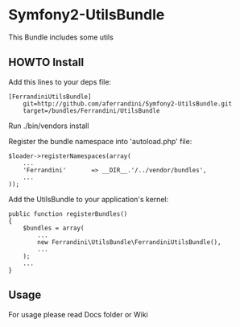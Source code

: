 # Symfony2-UtilsBundle #

This Bundle includes some utils

## HOWTO Install ##

Add this lines to your deps file:

    [FerrandiniUtilsBundle]
        git=http://github.com/aferrandini/Symfony2-UtilsBundle.git
        target=/bundles/Ferrandini/UtilsBundle

Run ./bin/vendors install

Register the bundle namespace into 'autoload.php' file:

    $loader->registerNamespaces(array(
        ...
        'Ferrandini'       => __DIR__.'/../vendor/bundles',
        ...
    ));

Add the UtilsBundle to your application's kernel:

    public function registerBundles()
    {
        $bundles = array(
            ...
            new Ferrandini\UtilsBundle\FerrandiniUtilsBundle(),
            ...
        );
        ...
    }

## Usage ##

For usage please read Docs folder or Wiki
